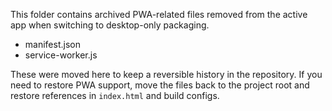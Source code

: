 This folder contains archived PWA-related files removed from the active app when switching to desktop-only packaging.

- manifest.json
- service-worker.js

These were moved here to keep a reversible history in the repository. If you need to restore PWA support, move the files back to the project root and restore references in `index.html` and build configs.
